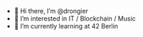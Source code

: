 - 👋 Hi there, I’m @drongier
- 👀 I’m interested in IT / Blockchain / Music 
- 🌱 I’m currently learning at 42 Berlin 

<!---
drongier/drongier is a ✨ special ✨ repository because its `README.md` (this file) appears on your GitHub profile.
You can click the Preview link to take a look at your changes.
--->

